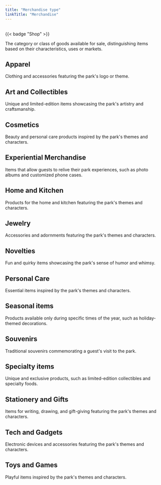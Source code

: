 ```yaml
---
title: "Merchandise type"
linkTitle: "Merchandise"
---
```


<br />
{{< badge "Shop" >}}

The category or class of goods available for sale, distinguishing items based on their characteristics, uses or markets.

## Apparel
Clothing and accessories featuring the park's logo or theme.

## Art and Collectibles
Unique and limited-edition items showcasing the park's artistry and craftsmanship.

## Cosmetics
Beauty and personal care products inspired by the park's themes and characters.

## Experiential Merchandise
Items that allow guests to relive their park experiences, such as photo albums and customized phone cases.

## Home and Kitchen
Products for the home and kitchen featuring the park's themes and characters.

## Jewelry
Accessories and adornments featuring the park's themes and characters.

## Novelties
Fun and quirky items showcasing the park's sense of humor and whimsy.

## Personal Care
Essential items inspired by the park's themes and characters.

## Seasonal items
Products available only during specific times of the year, such as holiday-themed decorations.

## Souvenirs
Traditional souvenirs commemorating a guest's visit to the park.

## Specialty items
Unique and exclusive products, such as limited-edition collectibles and specialty foods.

## Stationery and Gifts
Items for writing, drawing, and gift-giving featuring the park's themes and characters.

## Tech and Gadgets
Electronic devices and accessories featuring the park's themes and characters.

## Toys and Games
Playful items inspired by the park's themes and characters.
